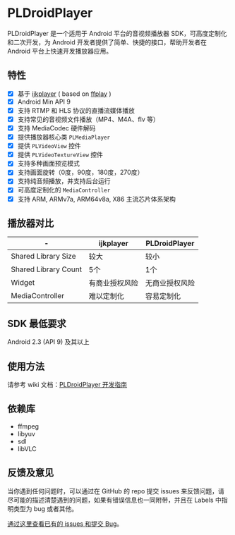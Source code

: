 # PLDroidPlayer

PLDroidPlayer 是一个适用于 Android 平台的音视频播放器 SDK，可高度定制化和二次开发，为 Android 开发者提供了简单、快捷的接口，帮助开发者在 Android 平台上快速开发播放器应用。

## 特性		 

- [x] 基于 [ijkplayer](https://github.com/Bilibili/ijkplayer) ( based on [ffplay](http://ffmpeg.org/) )		
- [x] Android Min API 9		
- [x] 支持 RTMP 和 HLS 协议的直播流媒体播放
- [x] 支持常见的音视频文件播放（MP4、M4A、flv 等）
- [x] 支持 MediaCodec 硬件解码
- [x] 提供播放器核心类 `PLMediaPlayer`
- [x] 提供 `PLVideoView` 控件
- [x] 提供 `PLVideoTextureView` 控件
- [x] 支持多种画面预览模式
- [x] 支持画面旋转（0度，90度，180度，270度）
- [x] 支持纯音频播放，并支持后台运行
- [x] 可高度定制化的 `MediaController`		
- [x] 支持 ARM, ARMv7a, ARM64v8a, X86 主流芯片体系架构

## 播放器对比
| -  | ijkplayer | PLDroidPlayer |
|---|---|---|
|Shared Library Size|较大|较小|
|Shared Library Count|5个|1个|
|Widget|有商业授权风险|无商业授权风险|
|MediaController|难以定制化|容易定制化|

## SDK 最低要求

Android 2.3 (API 9) 及其以上

## 使用方法
请参考 wiki 文档：[PLDroidPlayer 开发指南](https://github.com/pili-engineering/PLDroidPlayer/wiki)

## 依赖库
* ffmpeg
* libyuv
* sdl
* libVLC

## 反馈及意见

当你遇到任何问题时，可以通过在 GitHub 的 repo 提交 issues 来反馈问题，请尽可能的描述清楚遇到的问题，如果有错误信息也一同附带，并且在 Labels 中指明类型为 bug 或者其他。

[通过这里查看已有的 issues 和提交 Bug](https://github.com/pili-engineering/PLDroidPlayer/issues)。
